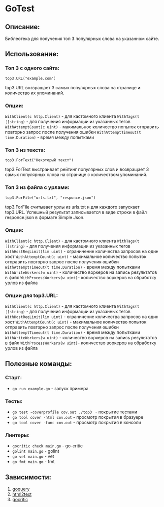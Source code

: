 # GoTest


## Описание:
Библеотека для получения топ 3 популярных слова на указанном сайте.

## Использование:
### Топ 3 с одного сайта:
```top3.URL("example.com")```

top3.URL возвращает 3 самых популярных слова на странице и количество их упоминаний.

### Опции:
```WithClient(c http.Client)``` - для кастомного клиента
```WithTags(t []string)``` - для получения информации из указанных тегов
```WithAttemptCount(c uint)``` - макимальное количество попыток отправить повторно запрос после получения ошибки
```WithAttemptTimeout(t time.Duration)``` - время между попытками

### Топ 3 из текста:
```top3.ForText("Некоторый текст")```

top3.ForText выстраивает рейтинг популярных слов и возвращает 3 самых популярных слова на странице с количеством упоминаний. 

### Топ 3 из файла с урлами:
```top3.ForFile("urls.txt", "responce.json")```

top3.ForFile cчитывает урлы из urls.txt и для каждого запускает top3.URL. Успешный результат записывается в виде строки в файл responce.json в формате Simple Json.

### Опции:
```WithClient(c http.Client)``` - для кастомного клиента
```WithTags(t []string)``` - для получения информации из указанных тегов
```WithHostReqLimit(lim uint)``` - ограничение количества запросов на один хост
```WithAttemptCount(c uint)``` - макимальное количество попыток отправить повторно запрос после получения ошибки
```WithAttemptTimeout(t time.Duration)``` - время между попытками
```WithWriteWorkers(w uint)``` - количество воркеров на запись результатов в файл
```WithProcessWorkers(w uint)```- количество воркеров на обработку урлов из файла

### Опции для top3.URL:
```WithClient(c http.Client)``` - для кастомного клиента
```WithTags(t []string)``` - для получения информации из указанных тегов
```WithHostReqLimit(lim uint)``` - ограничение количества запросов на один хост
```WithAttemptCount(c uint)``` - макимальное количество попыток отправить повторно запрос после получения ошибки
```WithAttemptTimeout(t time.Duration)``` - время между попытками
```WithWriteWorkers(w uint)``` - количество воркеров на запись результатов в файл
```WithProcessWorkers(w uint)```- количество воркеров на обработку урлов из файла

## Полезные команды:
### Старт:
* `go run example.go`                                      - запуск примера

### Тесты:
* `go test -coverprofile cov.out ./top3 `               - покрытие тестами
* `go tool cover -html cov.out`                         - просмотр покрытия в бразуере
* `go tool cover -func cov.out`                         - просмотр покрытия в консоли

### Линтеры:
* `gocritic check main.go` - go-critic
* `golint main.go`         - golint
* `go vet main.go`         - vet
* `go fmt main.go`         - fmt

## Зависимости:
1) [goquery](github.com/PuerkitoBio/goquery) 
2) [html2text](jaytaylor.com/html2text)
3) [gocritic](https://github.com/go-critic/go-critic) 

